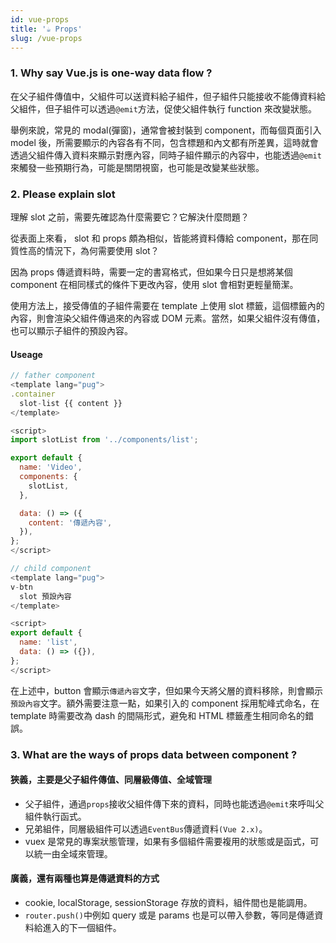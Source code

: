 ```yaml
---
id: vue-props
title: '☕ Props'
slug: /vue-props
---
```


### 1. Why say Vue.js is one-way data flow ?

在父子組件傳值中，父組件可以送資料給子組件，但子組件只能接收不能傳資料給父組件，但子組件可以透過`@emit`方法，促使父組件執行 function 來改變狀態。

舉例來說，常見的 modal(彈窗)，通常會被封裝到 component，而每個頁面引入 model 後，所需要顯示的內容各有不同，包含標題和內文都有所差異，這時就會透過父組件傳入資料來顯示對應內容，同時子組件顯示的內容中，也能透過`@emit`來觸發一些預期行為，可能是關閉視窗，也可能是改變某些狀態。

### 2. Please explain slot

理解 slot 之前，需要先確認為什麼需要它？它解決什麼問題？

從表面上來看， slot 和 props 頗為相似，皆能將資料傳給 component，那在同質性高的情況下，為何需要使用 slot？

因為 props 傳遞資料時，需要一定的書寫格式，但如果今日只是想將某個 component 在相同樣式的條件下更改內容，使用 slot 會相對更輕量簡潔。

使用方法上，接受傳值的子組件需要在 template 上使用 slot 標籤，這個標籤內的內容，則會渲染父組件傳過來的內容或 DOM 元素。當然，如果父組件沒有傳值，也可以顯示子組件的預設內容。

#### Useage

```js
// father component
<template lang="pug">
.container
  slot-list {{ content }}
</template>

<script>
import slotList from '../components/list';

export default {
  name: 'Video',
  components: {
    slotList,
  },

  data: () => ({
    content: '傳遞內容',
  }),
};
</script>

// child component
<template lang="pug">
v-btn
  slot 預設內容
</template>

<script>
export default {
  name: 'list',
  data: () => ({}),
};
</script>
```

在上述中，button 會顯示`傳遞內容`文字，但如果今天將父層的資料移除，則會顯示`預設內容`文字。額外需要注意一點，如果引入的 component 採用駝峰式命名，在 template 時需要改為 dash 的間隔形式，避免和 HTML 標籤產生相同命名的錯誤。

### 3. What are the ways of props data between component ?

#### 狹義，主要是父子組件傳值、同層級傳值、全域管理

- 父子組件，通過`props`接收父組件傳下來的資料，同時也能透過`@emit`來呼叫父組件執行函式。
- 兄弟組件，同層級組件可以透過`EventBus`傳遞資料`(Vue 2.x)`。
- vuex 是常見的專案狀態管理，如果有多個組件需要複用的狀態或是函式，可以統一由全域來管理。

#### 廣義，還有兩種也算是傳遞資料的方式

- cookie, localStorage, sessionStorage 存放的資料，組件間也是能調用。
- `router.push()`中例如 query 或是 params 也是可以帶入參數，等同是傳遞資料給進入的下一個組件。
